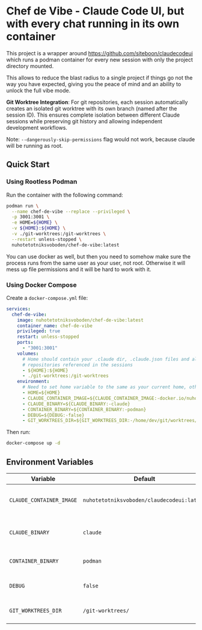 # Chef de Vibe - Claude Code UI, but with every chat running in its own container

This project is a wrapper around https://github.com/siteboon/claudecodeui which runs a podman container for every new session with only the project directory mounted.

This allows to reduce the blast radius to a single project if things go not the way you have expected, giving you the peace of mind and an ability to unlock the full vibe mode.

**Git Worktree Integration**: For git repositories, each session automatically creates an isolated git worktree with its own branch (named after the session ID). This ensures complete isolation between different Claude sessions while preserving git history and allowing independent development workflows.

Note: `--dangerously-skip-permissions` flag would not work, because claude will be running as root.

## Quick Start

### Using Rootless Podman

Run the container with the following command:

```bash
podman run \
  --name chef-de-vibe --replace --privileged \
  -p 3001:3001 \
  -e HOME=${HOME} \
  -v ${HOME}:${HOME} \
  -v ./git-worktrees:/git-worktrees \
  --restart unless-stopped \
  nuhotetotniksvoboden/chef-de-vibe:latest
```

You can use docker as well, but then you need to somehow make sure the process runs from the same user as your user, not root. Otherwise it will mess up file permissions and it will be hard to work with it.

### Using Docker Compose

Create a `docker-compose.yml` file:

```yaml
services:
  chef-de-vibe:
    image: nuhotetotniksvoboden/chef-de-vibe:latest
    container_name: chef-de-vibe
    privileged: true
    restart: unless-stopped
    ports:
      - "3001:3001"
    volumes:
      # Home should contain your .claude dir, .claude.json files and all the
      # repositories referenced in the sessions
      - ${HOME}:${HOME}
      - ./git-worktrees:/git-worktrees
    environment:
      # Need to set home variable to the same as your current home, otherwise paths will be messed up
      - HOME=${HOME}
      - CLAUDE_CONTAINER_IMAGE=${CLAUDE_CONTAINER_IMAGE:-docker.io/nuhotetotniksvoboden/claudecodeui:latest}
      - CLAUDE_BINARY=${CLAUDE_BINARY:-claude}
      - CONTAINER_BINARY=${CONTAINER_BINARY:-podman}
      - DEBUG=${DEBUG:-false}
      - GIT_WORKTREES_DIR=${GIT_WORKTREES_DIR:-/home/dev/git/worktrees/}
```

Then run:

```bash
docker-compose up -d
```

## Environment Variables

| Variable | Default | Description |
|----------|---------|-------------|
| `CLAUDE_CONTAINER_IMAGE` | `nuhotetotniksvoboden/claudecodeui:latest` | Base image to use for running Claude commands |
| `CLAUDE_BINARY` | `claude` | Path to the Claude binary inside the container |
| `CONTAINER_BINARY` | `podman` | Container runtime to use (podman/docker) |
| `DEBUG` | `false` | Enable debug mode (true/1/yes to enable) |
| `GIT_WORKTREES_DIR` | `/git-worktrees/` | Directory to store git worktrees for session isolation |
